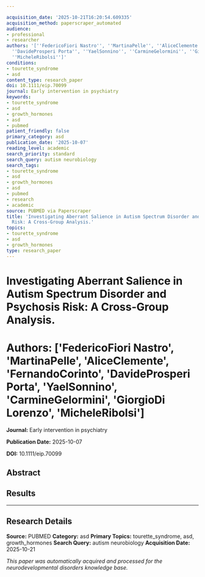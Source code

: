 ```yaml
---

acquisition_date: '2025-10-21T16:20:54.609335'
acquisition_method: paperscraper_automated
audience:
- professional
- researcher
authors: '[''FedericoFiori Nastro'', ''MartinaPelle'', ''AliceClemente'', ''FernandoCorinto'',
  ''DavideProsperi Porta'', ''YaelSonnino'', ''CarmineGelormini'', ''GiorgioDi Lorenzo'',
  ''MicheleRibolsi'']'
conditions:
- tourette_syndrome
- asd
content_type: research_paper
doi: 10.1111/eip.70099
journal: Early intervention in psychiatry
keywords:
- tourette_syndrome
- asd
- growth_hormones
- asd
- pubmed
patient_friendly: false
primary_category: asd
publication_date: '2025-10-07'
reading_level: academic
search_priority: standard
search_query: autism neurobiology
search_tags:
- tourette_syndrome
- asd
- growth_hormones
- asd
- pubmed
- research
- academic
source: PUBMED via Paperscraper
title: 'Investigating Aberrant Salience in Autism Spectrum Disorder and Psychosis
  Risk: A Cross-Group Analysis.'
topics:
- tourette_syndrome
- asd
- growth_hormones
type: research_paper
---
```




# Investigating Aberrant Salience in Autism Spectrum Disorder and Psychosis Risk: A Cross-Group Analysis.

# **Authors:** ['FedericoFiori Nastro', 'MartinaPelle', 'AliceClemente', 'FernandoCorinto', 'DavideProsperi Porta', 'YaelSonnino', 'CarmineGelormini', 'GiorgioDi Lorenzo', 'MicheleRibolsi']

**Journal:** Early intervention in psychiatry

**Publication Date:** 2025-10-07

**DOI:** 10.1111/eip.70099

## Abstract

## Results

---

## Research Details

**Source:** PUBMED
**Category:** asd
**Primary Topics:** tourette_syndrome, asd, growth_hormones
**Search Query:** autism neurobiology
**Acquisition Date:** 2025-10-21

*This paper was automatically acquired and processed for the neurodevelopmental disorders knowledge base.*
